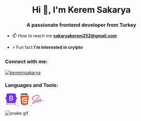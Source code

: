 <h1 align="center">Hi 👋, I'm Kerem Sakarya</h1>
<h3 align="center">A passionate frontend developer from Turkey</h3>

- 📫 How to reach me **sakaryakerem252@gmail.com**

- ⚡ Fun fact **I'm interested in cryipto**

<h3 align="left">Connect with me:</h3>
<p align="left">
<a href="https://instagram.com/kereemsakarya" target="blank"><img align="center" src="https://raw.githubusercontent.com/rahuldkjain/github-profile-readme-generator/master/src/images/icons/Social/instagram.svg" alt="kereemsakarya" height="30" width="40" /></a>
</p>

<h3 align="left">Languages and Tools:</h3>
<p align="left"> <a href="https://getbootstrap.com" target="_blank" rel="noreferrer"> <img src="https://raw.githubusercontent.com/devicons/devicon/master/icons/bootstrap/bootstrap-plain-wordmark.svg" alt="bootstrap" width="40" height="40"/> </a> <a href="https://www.w3.org/html/" target="_blank" rel="noreferrer"> <img src="https://raw.githubusercontent.com/devicons/devicon/master/icons/html5/html5-original-wordmark.svg" alt="html5" width="40" height="40"/> </a> <a href="https://sass-lang.com" target="_blank" rel="noreferrer"> <img src="https://raw.githubusercontent.com/devicons/devicon/master/icons/sass/sass-original.svg" alt="sass" width="40" height="40"/> </a> </p>



![snake gif](https://github.com/keremsakarya/keremsakarya/blob/output/github-contribution-grid-snake.gif)
